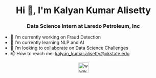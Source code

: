 <h1 align="center"> Hi 👋, I'm Kalyan Kumar Alisetty</h1>

<h3 align="center"> Data Science Intern at Laredo Petroleum, Inc  </h3>



- 🔭 I’m currently working on Fraud Detection
- 🌱 I’m currently learning NLP and AI
- 👯 I’m looking to collaborate on Data Science Challenges
- 📫 How to reach me: kalyan_kumar.alisetty@okstate.edu

<p align="center">
<a href="www.linkedin.com/in/kalyankumaralisetty" target="blank"><img align="center" src="https://img.icons8.com/color/48/000000/linkedin.png" alt="www.linkedin.com/in/kalyankumaralisetty" height="32" width="32" /></a>
</p>
